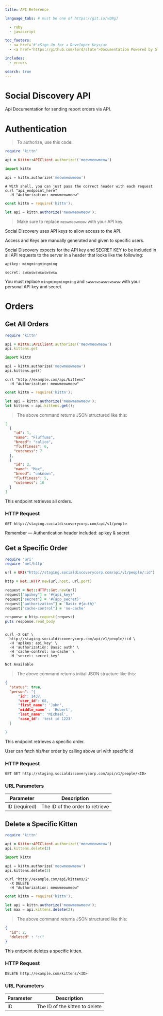 ```yaml
---
title: API Reference

language_tabs: # must be one of https://git.io/vQNgJ

  - ruby
  - javascript

toc_footers:
  - <a href='#'>Sign Up for a Developer Key</a>
  - <a href='https://github.com/lord/slate'>Documentation Powered by Slate</a>

includes:
  - errors

search: true
---
```


# Social Discovery API

Api Documentation for sending report orders via API.


# Authentication

> To authorize, use this code:

```ruby
require 'kittn'

api = Kittn::APIClient.authorize!('meowmeowmeow')
```

```python
import kittn

api = kittn.authorize('meowmeowmeow')
```

```shell
# With shell, you can just pass the correct header with each request
curl "api_endpoint_here"
  -H "Authorization: meowmeowmeow"
```

```javascript
const kittn = require('kittn');

let api = kittn.authorize('meowmeowmeow');
```

> Make sure to replace `meowmeowmeow` with your API key.

Social Discovery uses API keys to allow access to the API.

Access and Keys are manually generated and given to specific users.

Social Discovery expects for the API key and SECRET KEY to be included in all API requests to the server in a header that looks like the following:

`apikey: mingmingmingming`

`secret: swswswswswswswsw`


<aside class="notice">
You must replace <code>mingmingmingming</code> and <code>swswswswswswswsw</code> with your personal API key and secret.
</aside>

# Orders

## Get All Orders

```ruby
require 'kittn'

api = Kittn::APIClient.authorize!('meowmeowmeow')
api.kittens.get
```

```python
import kittn

api = kittn.authorize('meowmeowmeow')
api.kittens.get()
```

```shell
curl "http://example.com/api/kittens"
  -H "Authorization: meowmeowmeow"
```

```javascript
const kittn = require('kittn');

let api = kittn.authorize('meowmeowmeow');
let kittens = api.kittens.get();
```

> The above command returns JSON structured like this:

```json
[
  {
    "id": 1,
    "name": "Fluffums",
    "breed": "calico",
    "fluffiness": 6,
    "cuteness": 7
  },
  {
    "id": 2,
    "name": "Max",
    "breed": "unknown",
    "fluffiness": 5,
    "cuteness": 10
  }
]
```

This endpoint retrieves all orders.

### HTTP Request

`GET http://staging.socialdiscoverycorp.com/api/v1/people`

<aside class="success">
Remember — Authentication header included: apikey & secret
</aside>

## Get a Specific Order

```ruby
require 'uri'
require 'net/http'

url = URI("http://staging.socialdiscoverycorp.com/api/v1/people/:id")

http = Net::HTTP.new(url.host, url.port)

request = Net::HTTP::Get.new(url)
request["apikey"] = '#{api_key}'
request["secret"] = '#{app_secret}'
request["authorization"] = 'Basic #{auth}'
request["cache-control"] = 'no-cache'

response = http.request(request)
puts response.read_body
```

```python

```

```shell
curl -X GET \
  http://staging.socialdiscoverycorp.com/api/v1/people/:id \
  -H 'apikey: api_key' \
  -H 'authorization: Basic auth' \
  -H 'cache-control: no-cache' \
  -H 'secret: secret_key'
```

```javascript
Not Available
```

> The above command returns initial JSON structure like this:

```json
{
  "status": true,
  "person": "{
      "id": 1437,
      "user_id": 68,
      "first_name": 'John',
      "middle_name" : 'Robert',
      "last_name": 'Michael',
      "case_id": 'test id 1223'
  }

}
```

This endpoint retrieves a specific order.

<aside class="notice">User can fetch his/her order by calling above url with specific id</aside>

### HTTP Request

`GET GET http://staging.socialdiscoverycorp.com/api/v1/people/<ID>`

### URL Parameters

Parameter | Description
--------- | -----------
ID (required) | The ID of the order to retrieve

## Delete a Specific Kitten

```ruby
require 'kittn'

api = Kittn::APIClient.authorize!('meowmeowmeow')
api.kittens.delete(2)
```

```python
import kittn

api = kittn.authorize('meowmeowmeow')
api.kittens.delete(2)
```

```shell
curl "http://example.com/api/kittens/2"
  -X DELETE
  -H "Authorization: meowmeowmeow"
```

```javascript
const kittn = require('kittn');

let api = kittn.authorize('meowmeowmeow');
let max = api.kittens.delete(2);
```

> The above command returns JSON structured like this:

```json
{
  "id": 2,
  "deleted" : ":("
}
```

This endpoint deletes a specific kitten.

### HTTP Request

`DELETE http://example.com/kittens/<ID>`

### URL Parameters

Parameter | Description
--------- | -----------
ID | The ID of the kitten to delete

